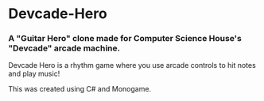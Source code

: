 # Devcade-Hero
### A "Guitar Hero" clone made for Computer Science House's "Devcade" arcade machine. 
Devcade Hero is a rhythm game where you use arcade controls to hit notes and play music!

This was created using C# and Monogame.
